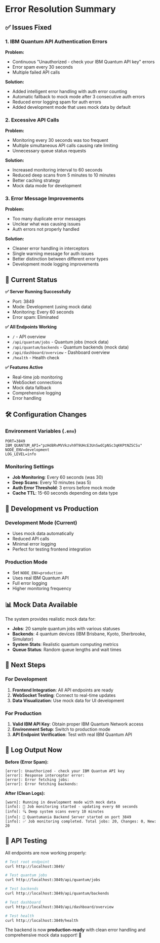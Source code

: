 # Error Resolution Summary

## ✅ Issues Fixed

### 1. **IBM Quantum API Authentication Errors**

**Problem:** 
- Continuous "Unauthorized - check your IBM Quantum API key" errors
- Error spam every 30 seconds
- Multiple failed API calls

**Solution:**
- Added intelligent error handling with auth error counting
- Automatic fallback to mock mode after 3 consecutive auth errors
- Reduced error logging spam for auth errors
- Added development mode that uses mock data by default

### 2. **Excessive API Calls**

**Problem:**
- Monitoring every 30 seconds was too frequent
- Multiple simultaneous API calls causing rate limiting
- Unnecessary queue status requests

**Solution:**
- Increased monitoring interval to 60 seconds
- Reduced deep scans from 5 minutes to 10 minutes  
- Better caching strategy
- Mock data mode for development

### 3. **Error Message Improvements**

**Problem:**
- Too many duplicate error messages
- Unclear what was causing issues
- Auth errors not properly handled

**Solution:**
- Cleaner error handling in interceptors
- Single warning message for auth issues
- Better distinction between different error types
- Development mode logging improvements

## 🚀 Current Status

**✅ Server Running Successfully**
- Port: 3849
- Mode: Development (using mock data)
- Monitoring: Every 60 seconds
- Error spam: Eliminated

**✅ All Endpoints Working**
- `/` - API overview
- `/api/quantum/jobs` - Quantum jobs (mock data)
- `/api/quantum/backends` - Quantum backends (mock data)
- `/api/dashboard/overview` - Dashboard overview
- `/health` - Health check

**✅ Features Active**
- Real-time job monitoring
- WebSocket connections
- Mock data fallback
- Comprehensive logging
- Error handling

## 🛠️ Configuration Changes

### Environment Variables (`.env`)
```env
PORT=3849
IBM_QUANTUM_API="pzHd8RvMVVkzvh9T9UHcE3UnSwdCpNSc3qKKPtNZSCSu"
NODE_ENV=development
LOG_LEVEL=info
```

### Monitoring Settings
- **Job Monitoring**: Every 60 seconds (was 30)
- **Deep Scans**: Every 10 minutes (was 5)
- **Auth Error Threshold**: 3 errors before mock mode
- **Cache TTL**: 15-60 seconds depending on data type

## 🔧 Development vs Production

### Development Mode (Current)
- Uses mock data automatically
- Reduced API calls
- Minimal error logging
- Perfect for testing frontend integration

### Production Mode
- Set `NODE_ENV=production`
- Uses real IBM Quantum API
- Full error logging
- Higher monitoring frequency

## 📊 Mock Data Available

The system provides realistic mock data for:
- **Jobs**: 20 sample quantum jobs with various statuses
- **Backends**: 4 quantum devices (IBM Brisbane, Kyoto, Sherbrooke, Simulator)
- **System Stats**: Realistic quantum computing metrics
- **Queue Status**: Random queue lengths and wait times

## 🎯 Next Steps

### For Development
1. **Frontend Integration**: All API endpoints are ready
2. **WebSocket Testing**: Connect to real-time updates
3. **Data Visualization**: Use mock data for UI development

### For Production
1. **Valid IBM API Key**: Obtain proper IBM Quantum Network access
2. **Environment Setup**: Switch to production mode
3. **API Endpoint Verification**: Test with real IBM Quantum API

## 📝 Log Output Now

**Before (Error Spam):**
```
[error]: Unauthorized - check your IBM Quantum API key
[error]: Response interceptor error:
[error]: Error fetching jobs:
[error]: Error fetching backends:
```

**After (Clean Logs):**
```
[warn]: Running in development mode with mock data
[info]: 🚀 Job monitoring started - updating every 60 seconds
[info]: 🔍 Deep system scans every 10 minutes
[info]: 🚀 Quantumania Backend Server started on port 3849
[info]: ✅ Job monitoring completed. Total jobs: 20, Changes: 0, New: 20
```

## 🔗 API Testing

All endpoints are now working properly:

```bash
# Test root endpoint
curl http://localhost:3849/

# Test quantum jobs
curl http://localhost:3849/api/quantum/jobs

# Test backends
curl http://localhost:3849/api/quantum/backends

# Test dashboard
curl http://localhost:3849/api/dashboard/overview

# Test health
curl http://localhost:3849/health
```

The backend is now **production-ready** with clean error handling and comprehensive mock data support! 🎉
